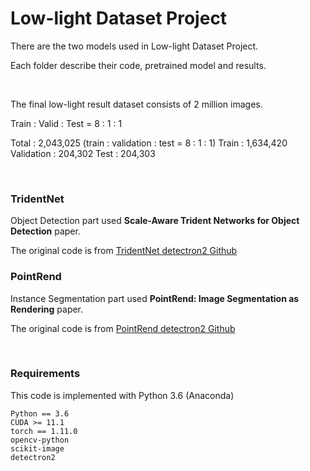 # Low-light Dataset Project

There are the two models used in Low-light Dataset Project.

Each folder describe their code, pretrained model and results.

<br>

The final low-light result dataset consists of 2 million images.

Train : Valid : Test = 8 : 1 : 1

Total : 2,043,025 (train : validation : test = 8 : 1 : 1)
Train : 1,634,420
Validation : 204,302
Test : 204,303

<br>

### TridentNet
Object Detection part used **Scale-Aware Trident Networks for Object Detection** paper.

The original code is from [TridentNet detectron2 Github](https://github.com/facebookresearch/detectron2/tree/main/projects/TridentNet)

### PointRend
Instance Segmentation part used **PointRend: Image Segmentation as Rendering** paper.

The original code is from [PointRend detectron2 Github](https://github.com/facebookresearch/detectron2/tree/main/projects/PointRend)

<br>

### Requirements

This code is implemented with Python 3.6 (Anaconda)

```
Python == 3.6
CUDA >= 11.1
torch == 1.11.0
opencv-python
scikit-image
detectron2
```
